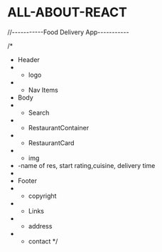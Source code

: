 # ALL-ABOUT-REACT

//-----------Food Delivery App-----------

/\*

- Header
- - logo
- - Nav Items
- Body
- - Search
- - RestaurantContainer
- - RestaurantCard
- - img
- -name of res, start rating,cuisine, delivery time
-
- Footer
- - copyright
- - Links
- - address
- - contact
    \*/
